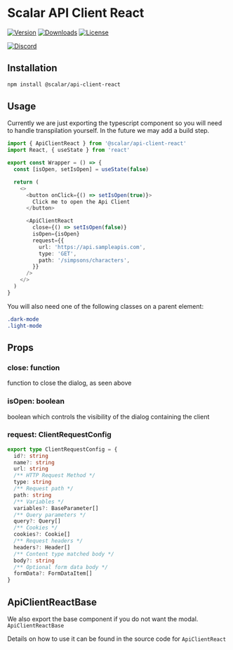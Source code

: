 # Scalar API Client React

[![Version](https://img.shields.io/npm/v/%40scalar/api-client-react)](https://www.npmjs.com/package/@scalar/api-client-react)
[![Downloads](https://img.shields.io/npm/dm/%40scalar/api-client-react)](https://www.npmjs.com/package/@scalar/api-client-react)
[![License](https://img.shields.io/npm/l/%40scalar%2Fapi-client-react)](https://www.npmjs.com/package/@scalar/api-client-react)

[![Discord](https://img.shields.io/discord/1135330207960678410?style=flat&color=5865F2)](https://discord.gg/8HeZcRGPFS)

## Installation

```bash
npm install @scalar/api-client-react
```

## Usage

Currently we are just exporting the typescript component so you will need to
handle transpilation yourself. In the future we may add a build step.

```ts
import { ApiClientReact } from '@scalar/api-client-react'
import React, { useState } from 'react'

export const Wrapper = () => {
  const [isOpen, setIsOpen] = useState(false)

  return (
    <>
      <button onClick={() => setIsOpen(true)}>
        Click me to open the Api Client
      </button>

      <ApiClientReact
        close={() => setIsOpen(false)}
        isOpen={isOpen}
        request={{
          url: 'https://api.sampleapis.com',
          type: 'GET',
          path: '/simpsons/characters',
        }}
      />
    </>
  )
}
```

You will also need one of the following classes on a parent element:

```css
.dark-mode
.light-mode
```

## Props

### close: function

function to close the dialog, as seen above

### isOpen: boolean

boolean which controls the visibility of the dialog containing the client

### request: ClientRequestConfig

```ts
export type ClientRequestConfig = {
  id?: string
  name?: string
  url: string
  /** HTTP Request Method */
  type: string
  /** Request path */
  path: string
  /** Variables */
  variables?: BaseParameter[]
  /** Query parameters */
  query?: Query[]
  /** Cookies */
  cookies?: Cookie[]
  /** Request headers */
  headers?: Header[]
  /** Content type matched body */
  body?: string
  /** Optional form data body */
  formData?: FormDataItem[]
}
```

## ApiClientReactBase

We also export the base component if you do not want the modal.
`ApiClientReactBase`

Details on how to use it can be found in the source code for `ApiClientReact`
